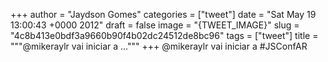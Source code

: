 
+++
author = "Jaydson Gomes"
categories = ["tweet"]
date = "Sat May 19 13:00:43 +0000 2012"
draft = false
image = "{TWEET_IMAGE}"
slug = "4c8b413e0bdf3a9660b90f4b02dc24512de8bc96"
tags = ["tweet"]
title = """@mikeraylr vai iniciar a ..."""
+++
@mikeraylr vai iniciar a #JSConfAR
